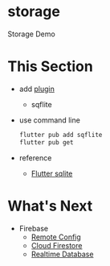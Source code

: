 # storage

Storage Demo

# This Section

- add [plugin](https://pub.dev/)
    - sqflite
- use command line
  ```bash
  flutter pub add sqflite
  flutter pub get
  ```

- reference
    - [Flutter sqlite](https://docs.flutter.dev/cookbook/persistence/sqlite)

# What's Next

- Firebase
    - [Remote Config](https://firebase.flutter.dev/docs/remote-config/overview/)
    - [Cloud Firestore](https://firebase.flutter.dev/docs/firestore/overview)
    - [Realtime Database](https://firebase.flutter.dev/docs/database/overview)